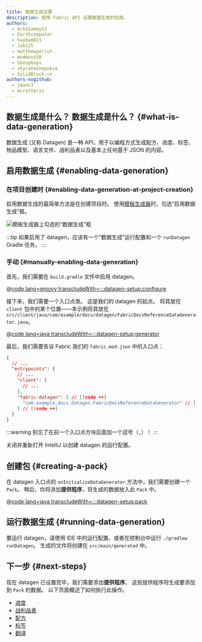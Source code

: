 ```yaml
---
title: 数据生成设置
description: 使用 Fabric API 设置数据生成的指南。
authors:
  - ArkoSammy12
  - Earthcomputer
  - haykam821
  - Jab125
  - matthewperiut
  - modmuss50
  - Shnupbups
  - skycatminepokie
  - SolidBlock-cn
authors-nogithub:
  - jmanc3
  - mcrafterzz
---
```


## 数据生成是什么？ 数据生成是什么？ {#what-is-data-generation}

数据生成 (又称 Datagen) 是一种 API，用于以编程方式生成配方、进度、标签、物品模型、语言文件、战利品表以及基本上任何基于 JSON 的内容。

## 启用数据生成 {#enabling-data-generation}

### 在项目创建时 {#enabling-data-generation-at-project-creation}

启用数据生成的最简单方法是在创建项目时。 使用[模板生成器](https://fabricmc.net/develop/template/)时，勾选“启用数据生成”框。

![模板生成器上勾选的“数据生成”框](/assets/develop/data-generation/data_generation_setup_01.png)

:::tip
如果启用了 datagen，应该有一个“数据生成”运行配置和一个 `runDatagen` Gradle 任务。
:::

### 手动 {#manually-enabling-data-generation}

首先，我们需要在 `build.gradle` 文件中启用 datagen。

@[code lang=groovy transcludeWith=:::datagen-setup:configure](@/reference/build.gradle)

接下来，我们需要一个入口点类。 这是我们的 datagen 的起点。 将其放在 `client` 包中的某个位置——本示例将其放在 `src/client/java/com/example/docs/datagen/FabricDocsReferenceDataGenerator.java`。

@[code lang=java transcludeWith=:::datagen-setup:generator](@/reference/1.21.4/src/client/java/com/example/docs/datagen/FabricDocsReferenceDataGenerator.java)

最后，我们需要告诉 Fabric 我们的 `fabric.mod.json` 中的入口点：

```json
{
  // ...
  "entrypoints": {
    // ...
    "client": [
      // ...
    ],
    "fabric-datagen": [ // [!code ++]
      "com.example.docs.datagen.FabricDocsReferenceDataGenerator" // [!code ++]
    ] // [!code ++]
  }
}
```

:::warning
别忘了在前一个入口点方块后面加一个逗号（`,`）！
:::

关闭并重新打开 IntelliJ 以创建 datagen 的运行配置。

## 创建包 {#creating-a-pack}

在 datagen 入口点的 `onInitializeDataGenerator` 方法中，我们需要创建一个 `Pack`。 稍后，你将添加**提供程序**，将生成的数据放入此 `Pack` 中。

@[code lang=java transcludeWith=:::datagen-setup:pack](@/reference/1.21.4/src/client/java/com/example/docs/datagen/FabricDocsReferenceDataGenerator.java)

## 运行数据生成 {#running-data-generation}

要运行 datagen，请使用 IDE 中的运行配置，或者在控制台中运行 `./gradlew runDatagen`。 生成的文件将创建在 `src/main/generated` 中。

## 下一步 {#next-steps}

现在 datagen 已设置完毕，我们需要添加**提供程序**。 这些提供程序将生成要添加到 `Pack` 的数据。 以下页面概述了如何执行此操作。

- [进度](./advancements)
- [战利品表](./loot-tables)
- [配方](./recipes)
- [标签](./tags)
- [翻译](./translations)

